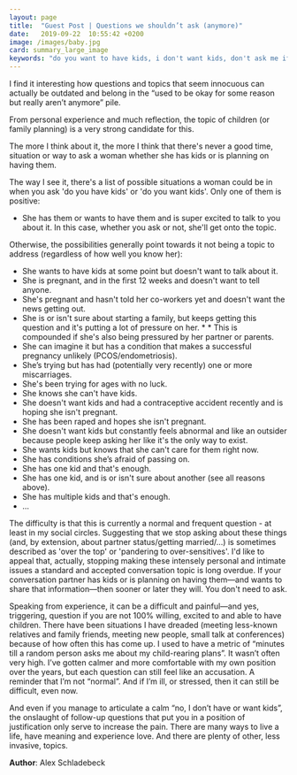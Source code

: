 ```yaml
---
layout: page
title:  "Guest Post | Questions we shouldn’t ask (anymore)"
date:   2019-09-22  10:55:42 +0200
image: /images/baby.jpg
card: summary_large_image
keywords: "do you want to have kids, i don't want kids, don't ask me if I want kids"
---
```

I find it interesting how questions and topics that seem innocuous can actually be outdated and belong in the “used to be okay for some reason but really aren’t anymore” pile. 

From personal experience and much reflection, the topic of children (or family planning) is a very strong candidate for this. 

The more I think about it, the more I think that there's never a good time, situation or way to ask a woman whether she has kids or is planning on having them.

The way I see it, there's a list of possible situations a woman could be in when you ask 'do you have kids' or 'do you want kids'. Only one of them is positive:

* She has them or wants to have them and is super excited to talk to you about it. In this case, whether you ask or not, she'll get onto the topic.

Otherwise, the possibilities generally point towards it not being a topic to address (regardless of how well you know her):

* She wants to have kids at some point but doesn't want to talk about it.
* She is pregnant, and in the first 12 weeks and doesn't want to tell anyone.
* She's pregnant and hasn't told her co-workers yet and doesn't want the news getting out.
* She is or isn't sure about starting a family, but keeps getting this question and it's putting a lot of pressure on her. * * This is compounded if she's also being pressured by her partner or parents.
* She can imagine it but has a condition that makes a successful pregnancy unlikely (PCOS/endometriosis).
* She’s trying but has had (potentially very recently) one or more miscarriages.
* She's been trying for ages with no luck.
* She knows she can't have kids.
* She doesn't want kids and had a contraceptive accident recently and is hoping she isn't pregnant.
* She has been raped and hopes she isn't pregnant.
* She doesn't want kids but constantly feels abnormal and like an outsider because people keep asking her like it's the only way to exist.
* She wants kids but knows that she can't care for them right now. 
* She has conditions she’s afraid of passing on.
* She has one kid and that's enough.
* She has one kid, and is or isn't sure about another (see all reasons above).
* She has multiple kids and that's enough.
* ...


The difficulty is that this is currently a normal and frequent question - at least in my social circles. Suggesting that we stop asking about these things (and, by extension, about partner status/getting married/...)  is sometimes described as 'over the top' or 'pandering to over-sensitives'. I'd like to appeal that, actually, stopping making these intensely personal and intimate issues a standard and accepted conversation topic is long overdue. If your conversation partner has kids or is planning on having them—and wants to share that information—then sooner or later they will. You don't need to ask. 

Speaking from experience, it can be a difficult and painful—and yes, triggering, question if you are not 100% willing, excited to and able to have children. There have been situations I have dreaded (meeting less-known relatives and family friends, meeting new people, small talk at conferences) because of how often this has come up. I used to have a metric of “minutes till a random person asks me about my child-rearing plans”. It wasn’t often very high. I’ve gotten calmer and more comfortable with my own position over the years, but each question can still feel like an accusation. A reminder that I’m not “normal”. And if I’m ill, or stressed, then it can still be difficult, even now. 

And even if you manage to articulate a calm “no, I don’t have or want kids”, the onslaught of follow-up questions that put you in a position of justification only serve to increase the pain. There are many ways to live a life, have meaning and experience love. And there are plenty of other, less invasive, topics. 

**Author**: Alex Schladebeck
